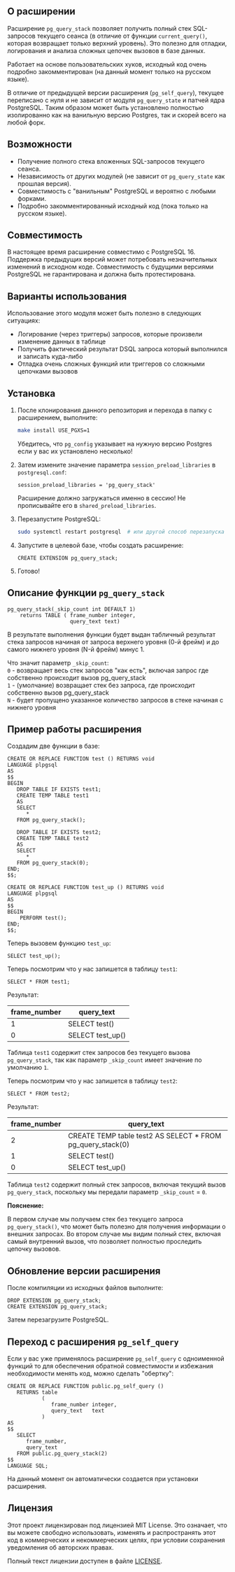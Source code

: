 ## О расширении

Расширение `pg_query_stack` позволяет получить полный стек SQL-запросов текущего сеанса (в отличие от функции `current_query()`, которая возвращает только верхний уровень). 
Это полезно для отладки, логирования и анализа сложных цепочек вызовов в базе данных.

Работает на основе пользовательских хуков, исходный код очень подробно закомментирован (на данный момент только на русском языке).

В отличие от предыдущей версии расширения (`pg_self_query`), текущее переписано с нуля и не зависит от модуля `pg_query_state` и патчей ядра PostgreSQL. Таким образом может быть установлено полностью изолированно как на ванильную версию Postgres, 
так и скорей всего на любой форк.

## Возможности

- Получение полного стека вложенных SQL-запросов текущего сеанса.
- Независимость от других модулей (не зависит от `pg_query_state` как прошлая версия).
- Совместимость с "ванильным" PostgreSQL и вероятно с любыми форками.
- Подробно закомментированный исходный код (пока только на русском языке).

## Совместимость

В настоящее время расширение совместимо с PostgreSQL 16. Поддержка предыдущих версий может потребовать незначительных изменений в исходном коде. 
Совместимость с будущими версиями PostgreSQL не гарантирована и должна быть протестирована.

## Варианты использования

Использование этого модуля может быть полезно в следующих ситуациях:
 - Логирование (через триггеры) запросов, которые произвели изменение данных в таблице
 - Получить фактический результат DSQL запроса который выполнился и записать куда-либо
 - Отладка очень сложных функций или триггеров со сложными цепочками вызовов

## Установка

1. После клонирования данного репозитория и перехода в папку с расширением, выполните:
    ```bash
    make install USE_PGXS=1
    ```
   Убедитесь, что `pg_config` указывает на нужную версию Postgres если у вас их установлено несколько!

2. Затем измените значение параметра `session_preload_libraries` в `postgresql.conf`:
    ```
    session_preload_libraries = 'pg_query_stack'
    ```
   Расширение должно загружаться именно в сессию! Не прописывайте его в `shared_preload_libraries`.

3. Перезапустите PostgreSQL:
    ```bash
    sudo systemctl restart postgresql  # или другой способ перезапуска
    ```

4. Запустите в целевой базе, чтобы создать расширение:
    ```postgresql
    CREATE EXTENSION pg_query_stack;
    ```

5. Готово!

## Описание функции `pg_query_stack`

```postgresql
pg_query_stack(_skip_count int DEFAULT 1)
	returns TABLE ( frame_number integer,
	                query_text text)
```
В результате выполнения функции будет выдан табличный результат стека запросов начиная от запроса верхнего уровня (0-й фрейм) и до самого нижнего уровня (N-й фрейм) минус 1.

Что значит параметр `_skip_count`:  
`0`  - возвращает весь стек запросов "как есть", включая запрос где собственно происходит вызов pg_query_stack  
`1` - (умолчание) возвращает стек без запроса, где происходит собственно вызов pg_query_stack  
`N` - будет пропущено указанное количество запросов в стеке начиная с нижнего уровня

## Пример работы расширения

Создадим две функции в базе:
```postgresql
CREATE OR REPLACE FUNCTION test () RETURNS void
LANGUAGE plpgsql
AS
$$
BEGIN
   DROP TABLE IF EXISTS test1;
   CREATE TEMP TABLE test1
   AS
   SELECT
      *
   FROM pg_query_stack();

   DROP TABLE IF EXISTS test2;
   CREATE TEMP TABLE test2
   AS
   SELECT
      *
   FROM pg_query_stack(0);
END;
$$;

CREATE OR REPLACE FUNCTION test_up () RETURNS void
LANGUAGE plpgsql
AS
$$
BEGIN
    PERFORM test();
END;
$$;
```

Теперь вызовем функцию `test_up`:
```postgresql
SELECT test_up();
```

Теперь посмотрим что у нас запишется в таблицу `test1`:
```postgresql
SELECT * FROM test1;
```
Результат:

|frame_number| query_text      |
|-|-----------------|
|1| SELECT test()   |
|0| SELECT test_up()|

Таблица `test1` содержит стек запросов без текущего вызова `pg_query_stack`, так как параметр `_skip_count` имеет значение по умолчанию `1`.

Теперь посмотрим что у нас запишется в таблицу `test2`:
```postgresql
SELECT * FROM test2;
```
Результат:

| frame_number | query_text                                                 |
|--------------|------------------------------------------------------------|
| 2            | CREATE TEMP table test2 AS SELECT * FROM pg_query_stack(0) |
| 1            | SELECT test()                                              |
| 0            | SELECT test_up()                                           |

Таблица `test2` содержит полный стек запросов, включая текущий вызов `pg_query_stack`, поскольку мы передали параметр `_skip_count` =  `0`.

**Пояснение:**

В первом случае мы получаем стек без текущего запроса `pg_query_stack()`, что может быть полезно для получения информации о внешних запросах. 
Во втором случае мы видим полный стек, включая самый внутренний вызов, что позволяет полностью проследить цепочку вызовов.

## Обновление версии расширения

После компиляции из исходных файлов выполните:
```postgresql
DROP EXTENSION pg_query_stack;
CREATE EXTENSION pg_query_stack;
```
Затем перезагрузите PostgreSQL.

## Переход с расширения `pg_self_query`

Если у вас уже применялось расширение `pg_self_query` с одноименной функций то для обеспечения обратной совместимости и избежания необходимости менять код, можно сделать "обертку":

```postgresql
CREATE OR REPLACE FUNCTION public.pg_self_query ()
   RETURNS table
           (
              frame_number integer,
              query_text   text
           )
AS
$$
   SELECT
      frame_number,
      query_text
   FROM public.pg_query_stack(2)
$$
LANGUAGE SQL;
```
На данный момент он автоматически создается при установки расширения.

## Лицензия

Этот проект лицензирован под лицензией MIT License. 
Это означает, что вы можете свободно использовать, изменять и распространять этот код в коммерческих и некоммерческих целях, 
при условии сохранения уведомления об авторских правах.

Полный текст лицензии доступен в файле [LICENSE](LICENSE.md).